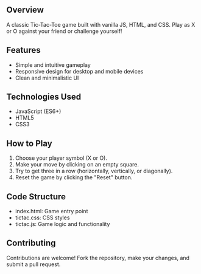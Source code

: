 ## Overview
A classic Tic-Tac-Toe game built with vanilla JS, HTML, and CSS. Play as X or O against your friend or challenge yourself!

## Features
- Simple and intuitive gameplay
- Responsive design for desktop and mobile devices
- Clean and minimalistic UI

## Technologies Used
- JavaScript (ES6+)
- HTML5
- CSS3

## How to Play
1. Choose your player symbol (X or O).
2. Make your move by clicking on an empty square.
3. Try to get three in a row (horizontally, vertically, or diagonally).
4. Reset the game by clicking the "Reset" button.

## Code Structure
- index.html: Game entry point
- tictac.css: CSS styles
- tictac.js: Game logic and functionality

## Contributing
Contributions are welcome! Fork the repository, make your changes, and submit a pull request.
